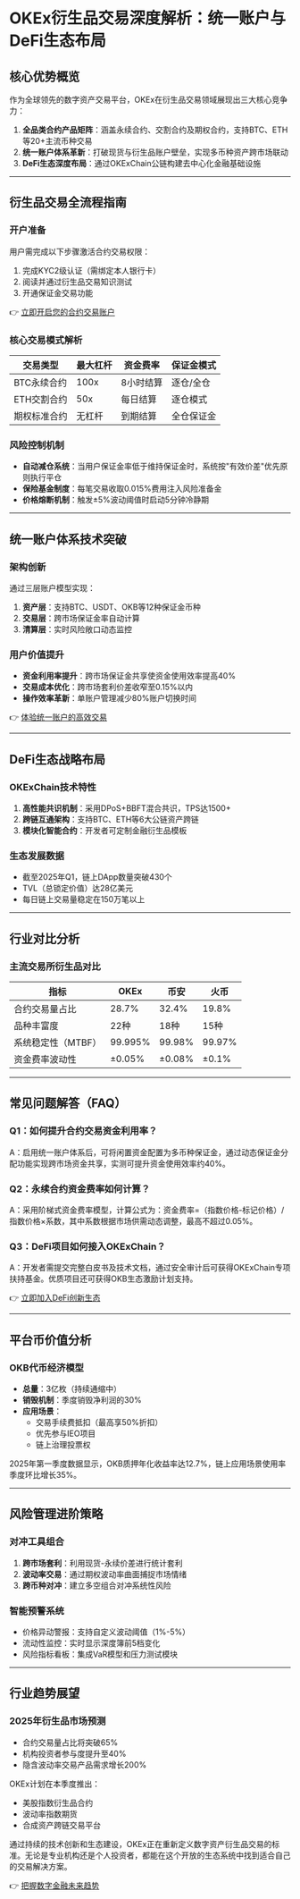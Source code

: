 # OKEx衍生品交易深度解析：统一账户与DeFi生态布局

## 核心优势概览
作为全球领先的数字资产交易平台，OKEx在衍生品交易领域展现出三大核心竞争力：
1. **全品类合约产品矩阵**：涵盖永续合约、交割合约及期权合约，支持BTC、ETH等20+主流币种交易
2. **统一账户体系革新**：打破现货与衍生品账户壁垒，实现多币种资产跨市场联动
3. **DeFi生态深度布局**：通过OKExChain公链构建去中心化金融基础设施

---

## 衍生品交易全流程指南

### 开户准备
用户需完成以下步骤激活合约交易权限：
1. 完成KYC2级认证（需绑定本人银行卡）
2. 阅读并通过衍生品交易知识测试
3. 开通保证金交易功能

👉 [立即开启您的合约交易账户](https://bit.ly/okx_welcome)

### 核心交易模式解析

| 交易类型 | 最大杠杆 | 资金费率 | 保证金模式 |
|---------|----------|---------|------------|
| BTC永续合约 | 100x | 8小时结算 | 逐仓/全仓 |
| ETH交割合约 | 50x | 每日结算 | 逐仓模式 |
| 期权标准合约 | 无杠杆 | 到期结算 | 全仓保证金 |

### 风险控制机制
- **自动减仓系统**：当用户保证金率低于维持保证金时，系统按"有效价差"优先原则执行平仓
- **保险基金制度**：每笔交易收取0.015%费用注入风险准备金
- **价格熔断机制**：触发±5%波动阈值时启动5分钟冷静期

---

## 统一账户体系技术突破

### 架构创新
通过三层账户模型实现：
1. **资产层**：支持BTC、USDT、OKB等12种保证金币种
2. **交易层**：跨市场保证金率自动计算
3. **清算层**：实时风险敞口动态监控

### 用户价值提升
- **资金利用率提升**：跨市场保证金共享使资金使用效率提高40%
- **交易成本优化**：跨市场套利价差收窄至0.15%以内
- **操作效率革新**：单账户管理减少80%账户切换时间

👉 [体验统一账户的高效交易](https://bit.ly/okx_welcome)

---

## DeFi生态战略布局

### OKExChain技术特性
1. **高性能共识机制**：采用DPoS+BBFT混合共识，TPS达1500+
2. **跨链互通架构**：支持BTC、ETH等6大公链资产跨链
3. **模块化智能合约**：开发者可定制金融衍生品模板

### 生态发展数据
- 截至2025年Q1，链上DApp数量突破430个
- TVL（总锁定价值）达28亿美元
- 每日链上交易量稳定在150万笔以上

---

## 行业对比分析

### 主流交易所衍生品对比

| 指标 | OKEx | 币安 | 火币 |
|------|------|------|------|
| 合约交易量占比 | 28.7% | 32.4% | 19.8% |
| 品种丰富度 | 22种 | 18种 | 15种 |
| 系统稳定性（MTBF） | 99.995% | 99.98% | 99.97% |
| 资金费率波动性 | ±0.05% | ±0.08% | ±0.1% |

---

## 常见问题解答（FAQ）

### Q1：如何提升合约交易资金利用率？
A：启用统一账户体系后，可将闲置资金配置为多币种保证金，通过动态保证金分配功能实现跨市场资金共享，实测可提升资金使用效率约40%。

### Q2：永续合约资金费率如何计算？
A：采用阶梯式资金费率模型，计算公式为：资金费率=（指数价格-标记价格）/指数价格×系数，其中系数根据市场供需动态调整，最高不超过0.05%。

### Q3：DeFi项目如何接入OKExChain？
A：开发者需提交完整白皮书及技术文档，通过安全审计后可获得OKExChain专项扶持基金。优质项目还可获得OKB生态激励计划支持。

👉 [立即加入DeFi创新生态](https://bit.ly/okx_welcome)

---

## 平台币价值分析

### OKB代币经济模型
- **总量**：3亿枚（持续通缩中）
- **销毁机制**：季度销毁净利润的30%
- **应用场景**：
  - 交易手续费抵扣（最高享50%折扣）
  - 优先参与IEO项目
  - 链上治理投票权

2025年第一季度数据显示，OKB质押年化收益率达12.7%，链上应用场景使用率季度环比增长35%。

---

## 风险管理进阶策略

### 对冲工具组合
1. **跨市场套利**：利用现货-永续价差进行统计套利
2. **波动率交易**：通过期权波动率曲面捕捉市场情绪
3. **跨币种对冲**：建立多空组合对冲系统性风险

### 智能预警系统
- 价格异动警报：支持自定义波动阈值（1%-5%）
- 流动性监控：实时显示深度簿前5档变化
- 风险指标看板：集成VaR模型和压力测试模块

---

## 行业趋势展望

### 2025年衍生品市场预测
- 合约交易量占比将突破65%
- 机构投资者参与度提升至40%
- 隐含波动率交易产品需求增长200%

OKEx计划在本季度推出：
- 美股指数衍生品合约
- 波动率指数期货
- 合成资产跨链交易平台

通过持续的技术创新和生态建设，OKEx正在重新定义数字资产衍生品交易的标准。无论是专业机构还是个人投资者，都能在这个开放的生态系统中找到适合自己的交易解决方案。

👉 [把握数字金融未来趋势](https://bit.ly/okx_welcome)
